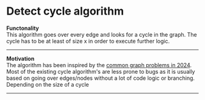 # Detect cycle algorithm
**Functonality** \
This algorithm goes over every edge and looks for a cycle in the graph. The cycle has to be at least of size x in order to execute further logic. 
****


**Motivation** \
The algorithm has been inspired by the [common graph problems in 2024](
fuzz/src/main/java/edu/berkeley/cs/jqf/fuzz/gdbFuzz/fuzz-input/seed.txt). Most of the existing cycle algorithm's are less prone to bugs as it is usually based on going over edges/nodes without a lot of code logic or branching. Depending on the size of a cycle
****
